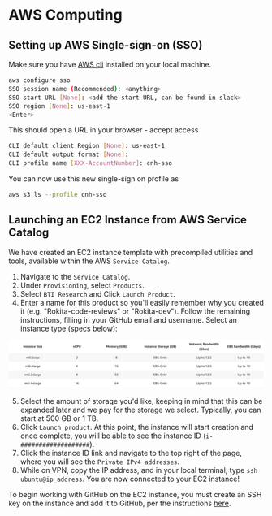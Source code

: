# AWS Computing

## Setting up AWS Single-sign-on (SSO)

Make sure you have [AWS cli](https://docs.aws.amazon.com/cli/v1/userguide/install-macos.html) installed on your local machine.

```bash
aws configure sso
SSO session name (Recommended): <anything>
SSO start URL [None]: <add the start URL, can be found in slack>
SSO region [None]: us-east-1
<Enter>
```

This should open a URL in your browser - accept access

```bash
CLI default client Region [None]: us-east-1
CLI default output format [None]:
CLI profile name [XXX-AccountNumber]: cnh-sso
```

You can now use this new single-sign on profile as

```bash
aws s3 ls --profile cnh-sso
```

## Launching an EC2 Instance from AWS Service Catalog

We have created an EC2 instance template with precompiled utilities and tools, available within the AWS `Service Catalog`.

1. Navigate to the `Service Catalog`.
2. Under `Provisioning`, select `Products`.
3. Select `BTI Research` and Click `Launch Product`.
4. Enter a name for this product so you'll easily remember why you created it (e.g. "Rokita-code-reviews" or "Rokita-dev").
Follow the remaining instructions, filling in your GitHub email and username.
Select an instance type (specs below):

![instances](img/instances.png)

5. Select the amount of storage you'd like, keeping in mind that this can be expanded later and we pay for the storage we select.
Typically, you can start at 500 GB or 1 TB.
6. Click `Launch product`.
At this point, the instance will start creation and once complete, you will be able to see the instance ID (`i-###################`).
7. Click the instance ID link and navigate to the top right of the page, where you will see the `Private IPv4 addresses`.
8. While on VPN, copy the IP address, and in your local terminal, type `ssh ubuntu@ip_address`.
You are now connected to your EC2 instance!

To begin working with GitHub on the EC2 instance, you must create an SSH key on the instance and add it to GitHub, per the instructions [here](docs/github-general.md).


